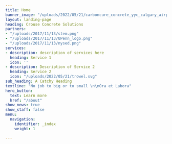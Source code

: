 ```yaml
---
title: Home
banner_image: "/uploads/2022/05/21/carboncure_concrete_yyc_calgary_airport_paving.jpg"
layout: landing-page
heading: Crouse Concrete Solutions
partners:
- "/uploads/2017/11/13/stem.png"
- "/uploads/2017/11/13/UPenn_logo.png"
- "/uploads/2017/11/13/nysed.png"
services:
- description: description of services here
  heading: Service 1
  icon: ''
- description: Description of Service 2
  heading: Service 2
  icon: "/uploads/2022/05/21/trowel.svg"
sub_heading: A Catchy Heading
textline: "No job to big or to small \n\nOra et Labora"
hero_button:
  text: Learn more
  href: "/about"
show_news: true
show_staff: false
menu:
  navigation:
    identifier: _index
    weight: 1

---
```

